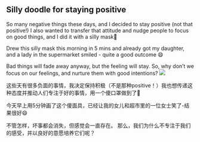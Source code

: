 ## Silly doodle for staying positive

So many negative things these days, and I decided to stay positive (not that positive!) I also wanted to transfer that attitude and nudge people to focus on good things, and I did it with a silly mask🤪

Drew this silly mask this morning in 5 mins and already got my daughter, and a lady in the supermarket smiled - quite a good outcome 😄

Bad things will fade away anyway, but the feeling will stay. So, why don’t we focus on our feelings, and nurture them with good intentions?
![](https://i.imgur.com/ozj5vPa.jpg)

这些天有很多负面的事情，我决定保持积极（不是那种positive！）我也想传递这种态度并推动人们专注于好的事情，用一个傻口罩做到了🤪

今天早上用5分钟画了这个傻面具，已经让我的女儿和超市里的一位女士笑了-结果很好😄

不管怎样，坏事都会消失，但感觉会一直存在。 那么，我们为什么不专注于我们的感受，并以良好的意愿培养它们呢？